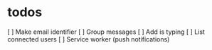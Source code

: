 # todos
[ ] Make email identifier
[ ] Group messages
[ ] Add is typing 
[ ] List connected users
[ ] Service worker (push notifications)
